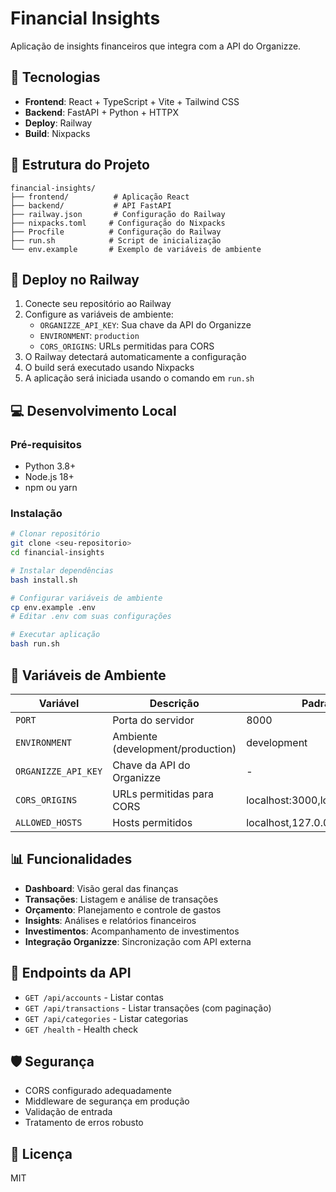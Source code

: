 # Financial Insights

Aplicação de insights financeiros que integra com a API do Organizze.

## 🚀 Tecnologias

- **Frontend**: React + TypeScript + Vite + Tailwind CSS
- **Backend**: FastAPI + Python + HTTPX
- **Deploy**: Railway
- **Build**: Nixpacks

## 📁 Estrutura do Projeto

```
financial-insights/
├── frontend/          # Aplicação React
├── backend/           # API FastAPI
├── railway.json       # Configuração do Railway
├── nixpacks.toml     # Configuração do Nixpacks
├── Procfile          # Configuração do Railway
├── run.sh            # Script de inicialização
└── env.example       # Exemplo de variáveis de ambiente
```

## 🚀 Deploy no Railway

1. Conecte seu repositório ao Railway
2. Configure as variáveis de ambiente:
   - `ORGANIZZE_API_KEY`: Sua chave da API do Organizze
   - `ENVIRONMENT`: `production`
   - `CORS_ORIGINS`: URLs permitidas para CORS
3. O Railway detectará automaticamente a configuração
4. O build será executado usando Nixpacks
5. A aplicação será iniciada usando o comando em `run.sh`

## 💻 Desenvolvimento Local

### Pré-requisitos
- Python 3.8+
- Node.js 18+
- npm ou yarn

### Instalação
```bash
# Clonar repositório
git clone <seu-repositorio>
cd financial-insights

# Instalar dependências
bash install.sh

# Configurar variáveis de ambiente
cp env.example .env
# Editar .env com suas configurações

# Executar aplicação
bash run.sh
```

## 🔧 Variáveis de Ambiente

| Variável | Descrição | Padrão |
|----------|-----------|--------|
| `PORT` | Porta do servidor | 8000 |
| `ENVIRONMENT` | Ambiente (development/production) | development |
| `ORGANIZZE_API_KEY` | Chave da API do Organizze | - |
| `CORS_ORIGINS` | URLs permitidas para CORS | localhost:3000,localhost:5173 |
| `ALLOWED_HOSTS` | Hosts permitidos | localhost,127.0.0.1 |

## 📊 Funcionalidades

- **Dashboard**: Visão geral das finanças
- **Transações**: Listagem e análise de transações
- **Orçamento**: Planejamento e controle de gastos
- **Insights**: Análises e relatórios financeiros
- **Investimentos**: Acompanhamento de investimentos
- **Integração Organizze**: Sincronização com API externa

## 🔌 Endpoints da API

- `GET /api/accounts` - Listar contas
- `GET /api/transactions` - Listar transações (com paginação)
- `GET /api/categories` - Listar categorias
- `GET /health` - Health check

## 🛡️ Segurança

- CORS configurado adequadamente
- Middleware de segurança em produção
- Validação de entrada
- Tratamento de erros robusto

## 📝 Licença

MIT 